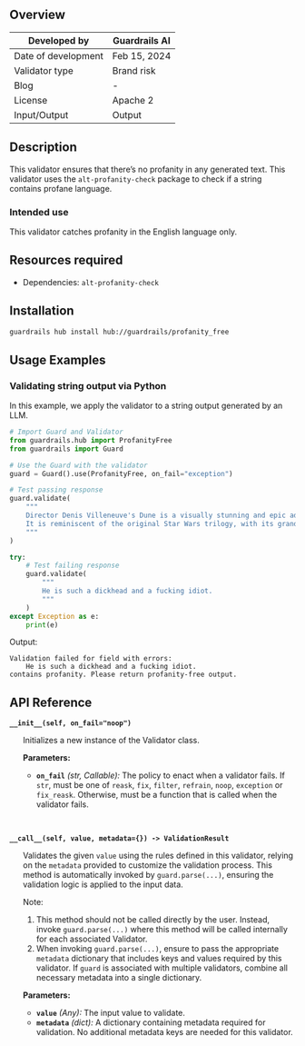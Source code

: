 ## Overview

| Developed by | Guardrails AI |
| --- | --- |
| Date of development | Feb 15, 2024 |
| Validator type | Brand risk |
| Blog | - |
| License | Apache 2 |
| Input/Output | Output |

## Description

This validator ensures that there’s no profanity in any generated text. This validator uses the `alt-profanity-check` package to check if a string contains profane language.

### Intended use

This validator catches profanity in the English language only.

## Resources required

- Dependencies: `alt-profanity-check`

## Installation

```bash
guardrails hub install hub://guardrails/profanity_free
```

## Usage Examples

### Validating string output via Python

In this example, we apply the validator to a string output generated by an LLM.

```python
# Import Guard and Validator
from guardrails.hub import ProfanityFree
from guardrails import Guard

# Use the Guard with the validator
guard = Guard().use(ProfanityFree, on_fail="exception")

# Test passing response
guard.validate(
    """
    Director Denis Villeneuve's Dune is a visually stunning and epic adaptation of the classic science fiction novel.
    It is reminiscent of the original Star Wars trilogy, with its grand scale and epic storytelling.
    """
)

try:
    # Test failing response
    guard.validate(
        """
        He is such a dickhead and a fucking idiot.
        """
    )
except Exception as e:
    print(e)
```
Output:
```console
Validation failed for field with errors: 
    He is such a dickhead and a fucking idiot.
contains profanity. Please return profanity-free output.
```

## API Reference

**`__init__(self, on_fail="noop")`**
<ul>

Initializes a new instance of the Validator class.

**Parameters:**

- **`on_fail`** *(str, Callable):* The policy to enact when a validator fails. If `str`, must be one of `reask`, `fix`, `filter`, `refrain`, `noop`, `exception` or `fix_reask`. Otherwise, must be a function that is called when the validator fails.

</ul>

<br/>

**`__call__(self, value, metadata={}) -> ValidationResult`**

<ul>

Validates the given `value` using the rules defined in this validator, relying on the `metadata` provided to customize the validation process. This method is automatically invoked by `guard.parse(...)`, ensuring the validation logic is applied to the input data.

Note:

1. This method should not be called directly by the user. Instead, invoke `guard.parse(...)` where this method will be called internally for each associated Validator.
2. When invoking `guard.parse(...)`, ensure to pass the appropriate `metadata` dictionary that includes keys and values required by this validator. If `guard` is associated with multiple validators, combine all necessary metadata into a single dictionary.

**Parameters:**

- **`value`** *(Any):* The input value to validate.
- **`metadata`** *(dict):* A dictionary containing metadata required for validation. No additional metadata keys are needed for this validator.

</ul>
